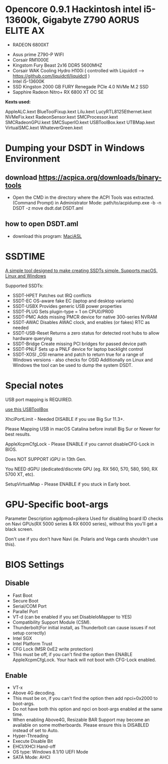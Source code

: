 # Opencore 0.9.1 Hackintosh intel i5-13600k, Gigabyte Z790 AORUS ELITE AX
+ RADEON 6800XT 

- Asus prime Z790-P WIFI
- Corsair RM1000E
- Kingstom Fury Beast 2x16 DDR5 5600MHZ
- Corsair WAK Cooling Hydro H100i ( controlled with Liquidctl --> https://github.com/liquidctl/liquidctl )
- Intel i5-13600K
- SSD Kingston 2000 GB FURY Renegade PCIe 4.0 NVMe M.2 SSD
- Sapphire Radeon Nitro+ RX 6800 XT OC SE


**Kexts used:**

AppleALC.kext
BlueToolFixup.kext
Lilu.kext
LucyRTL8125Ethernet.kext
NVMeFix.kext
RadeonSensor.kext
SMCProcessor.kext
SMCRadeonGPU.kext
SMCSuperIO.kext
USBToolBox.kext
UTBMap.kext
VirtualSMC.kext
WhateverGreen.kext


# **Dumping your DSDT in Windows Environment**

## download https://acpica.org/downloads/binary-tools

- Open the CMD in the directory where the ACPI Tools was extracted. (Command Prompt) in Administrator Mode:
path/to/acpidump.exe -b -n DSDT -z
move dsdt.dat DSDT.aml

## how to open DSDT.aml
- download this program: [MaciASL](https://github.com/acidanthera/MaciASL)

# SSDTIME

[A simple tool designed to make creating SSDTs simple. Supports macOS, Linux and Windows](https://github.com/corpnewt/SSDTTime)

Supported SSDTs:

- SSDT-HPET
Patches out IRQ conflicts
- SSDT-EC
OS-aware fake EC (laptop and desktop variants)
- SSDT-USBX
Provides generic USB power properties
- SSDT-PLUG
Sets plugin-type = 1 on CPU0/PR00
- SSDT-PMC
Adds missing PMCR device for native 300-series NVRAM
- SSDT-AWAC
Disables AWAC clock, and enables (or fakes) RTC as needed
- SSDT-USB-Reset
Returns a zero status for detected root hubs to allow hardware querying
- SSDT-Bridge
Create missing PCI bridges for passed device path
- SSDT-PNLF
Sets up a PNLF device for laptop backlight control
- SSDT-XOSI
_OSI rename and patch to return true for a range of Windows versions - also checks for OSID
Additionally on Linux and Windows the tool can be used to dump the system DSDT.


# **Special notes**

USB port mapping is REQUIRED.

[use this USBToolBox](https://github.com/USBToolBox/tool)

XhciPortLimit - Needed DISABLE if you use Big Sur 11.3+.

Please Mapping USB in macOS Catalina before install Big Sur or Newer for best results.

AppleXcpmCfgLock - Please ENABLE if you cannot disableCFG-Lock in BIOS.

Does NOT SUPPORT iGPU in 13th Gen.

You NEED dGPU (dedicated/discrete GPU (eg. RX 560, 570, 580, 590, RX 5700 XT, etc).

SetupVirtualMap - Please ENABLE if you stuck in Early boot.


# **GPU-Specific boot-args**

Parameter	Description
agdpmod=pikera	Used for disabling board ID checks on Navi GPUs(RX 5000 series & RX 6000 series), without this you'll get a black screen.

Don't use if you don't have Navi (ie. Polaris and Vega cards shouldn't use this).

# **BIOS Settings**

## Disable

- Fast Boot
- Secure Boot
- Serial/COM Port
- Parallel Port
- VT-d (can be enabled if you set DisableIoMapper to YES)
- Compatibility Support Module (CSM).
- Thunderbolt(For initial install, as Thunderbolt can cause issues if not setup correctly)
- Intel SGX
- Intel Platform Trust
- CFG Lock (MSR 0xE2 write protection)
- This must be off, if you can't find the option then ENABLE AppleXcpmCfgLock.
Your hack will not boot with CFG-Lock enabled.

## Enable

- VT-x
- Above 4G decoding.
- This must be on, if you can't find the option then add npci=0x2000 to boot-args.
- Do not have both this option and npci on boot-args enabled at the same time.
- When enabling Above4G, Resizable BAR Support may become an available on some motherboards. Please ensure this is DISABLED instead of set to Auto.
- Hyper-Threading
- Execute Disable Bit
- EHCI/XHCI Hand-off
- OS type: Windows 8.1/10 UEFI Mode
- SATA Mode: AHCI
